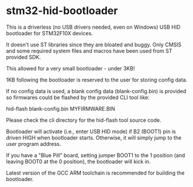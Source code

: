 # stm32-hid-bootloader

This is a driverless (no USB drivers needed, even on Windows) USB HID bootloader
for STM32F10X devices. 

It doesn't use ST libraries since they are bloated and buggy. Only CMSIS and
some required system files and macros have been used from ST provided SDK.

This allowed for a very small bootloader - under 3KB!

1KB following the bootloader is reserved to the user for storing config data. 

If no config data is used, a blank config data (blank-config.bin) is provided so
firmwares could be flashed by the provided CLI tool like:

hid-flash blank-config.bin MYFIRMWARE.BIN

Please check the cli directory for the hid-flash tool source code.

Bootloader will activate (i.e., enter USB HID mode) if B2 (BOOT1) pin is driven HIGH 
when bootloader starts. Otherwise, it will simply jump to the user program address.

If you have a "Blue Pill" board, setting jumper BOOT1 to the 1 position (and leaving 
BOOT0 at the 0 position), the bootloader will kick in.

Latest version of the GCC ARM toolchain is recommended for building the bootloader.
